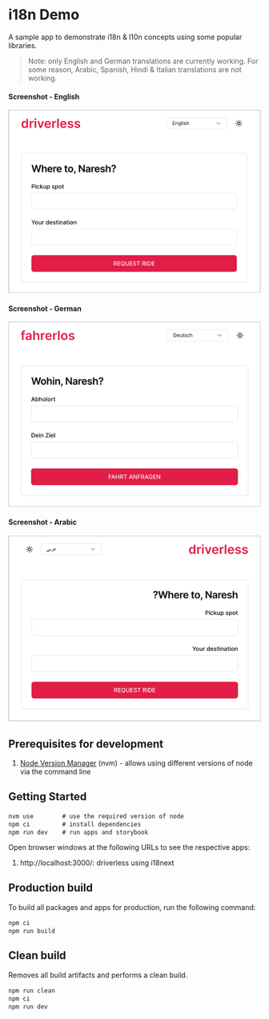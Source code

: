 # i18n Demo

A sample app to demonstrate i18n & l10n concepts using some popular libraries.

> Note: only English and German translations are currently working. For some
> reason, Arabic, Spanish, Hindi & Italian translations are not working.

#### Screenshot - English

![Screenshot - English](assets/screenshot-en.png)

#### Screenshot - German

![Screenshot - German](assets/screenshot-de.png)

#### Screenshot - Arabic

![Screenshot - Arabic](assets/screenshot-ar.png)

## Prerequisites for development

1. [Node Version Manager](https://github.com/nvm-sh/nvm) (nvm) - allows using
   different versions of node via the command line

## Getting Started

```shell
nvm use        # use the required version of node
npm ci         # install dependencies
npm run dev    # run apps and storybook
```

Open browser windows at the following URLs to see the respective apps:

1. http://localhost:3000/: driverless using i18next

## Production build

To build all packages and apps for production, run the following command:

```shell
npm ci
npm run build
```

## Clean build

Removes all build artifacts and performs a clean build.

```shell
npm run clean
npm ci
npm run dev
```
